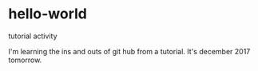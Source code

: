 # hello-world
tutorial activity


I'm learning the ins and outs of git hub from a tutorial. 
It's december 2017 tomorrow.
